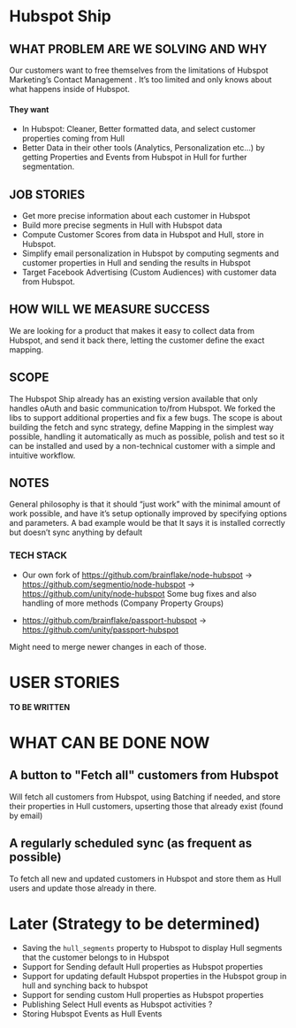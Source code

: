 # Hubspot Ship

## WHAT PROBLEM ARE WE SOLVING AND WHY

Our customers want to free themselves from the limitations of Hubspot Marketing’s Contact Management . It’s too limited and only knows about what happens inside of Hubspot.

#### They want

* In Hubspot: Cleaner, Better formatted data, and select customer properties coming from Hull
* Better Data in their other tools (Analytics, Personalization etc…) by getting Properties and Events from Hubspot in Hull for further segmentation.

## JOB STORIES

* Get more precise information about each customer in Hubspot
* Build more precise segments in Hull with Hubspot data
* Compute Customer Scores from data in Hubspot and Hull, store in Hubspot.
* Simplify email personalization in Hubspot by computing segments and customer properties in Hull and sending the results in Hubspot
* Target Facebook Advertising (Custom Audiences) with customer data from Hubspot. 

## HOW WILL WE MEASURE SUCCESS

We are looking for a product that makes it easy to collect data from Hubspot, and send it back there, letting the customer define the exact mapping.

## SCOPE

The Hubspot Ship already has an existing version available that only handles oAuth and basic communication to/from Hubspot. We forked the libs to support additional properties and fix a few bugs. The scope is about building the fetch and sync strategy, define Mapping in the simplest way possible, handling it automatically as much as possible, polish and test so it can be installed and used by a non-technical customer with a simple and intuitive workflow.

## NOTES

General philosophy is that it should “just work” with the minimal amount of work possible, and have it’s setup optionally improved by specifying options and parameters.  A bad example would be that It says it is installed correctly but doesn’t sync anything by default

### TECH STACK

- Our own fork of https://github.com/brainflake/node-hubspot → https://github.com/segmentio/node-hubspot →
https://github.com/unity/node-hubspot
Some bug fixes and also handling of more methods (Company Property Groups)

- https://github.com/brainflake/passport-hubspot →
https://github.com/unity/passport-hubspot

Might need to merge newer changes in each of those.

# USER STORIES
__TO BE WRITTEN__

# WHAT CAN BE DONE NOW

## A button to "Fetch all" customers from Hubspot
Will fetch all customers from Hubspot, using Batching if needed, and store their properties in Hull customers, upserting those that already exist (found by email)

## A regularly scheduled sync (as frequent as possible)
To fetch all new and updated customers in Hubspot and store them as Hull users and update those already in there.

# Later (Strategy to be determined)
- Saving the `hull_segments` property to Hubspot to display Hull segments that the customer belongs to in Hubspot
- Support for Sending default Hull properties as Hubspot properties
- Support for updating default Hubspot properties in the Hubspot group in hull and synching back to hubspot
- Support for sending custom Hull properties as Hubspot properties 
- Publishing Select Hull events as Hubspot activities ?
- Storing Hubspot Events as Hull Events
